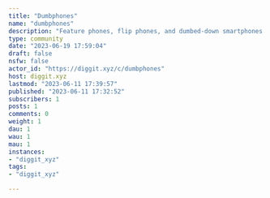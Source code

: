 ```yaml
---
title: "Dumbphones" 
name: "dumbphones"
description: "Feature phones, flip phones, and dumbed-down smartphones. This is a place to share information and e"
type: community
date: "2023-06-19 17:59:04"
draft: false
nsfw: false
actor_id: "https://diggit.xyz/c/dumbphones"
host: diggit.xyz
lastmod: "2023-06-11 17:39:57"
published: "2023-06-11 17:32:52"
subscribers: 1
posts: 1
comments: 0
weight: 1
dau: 1
wau: 1
mau: 1
instances:
- "diggit_xyz"
tags: 
- "diggit_xyz"

---
```

